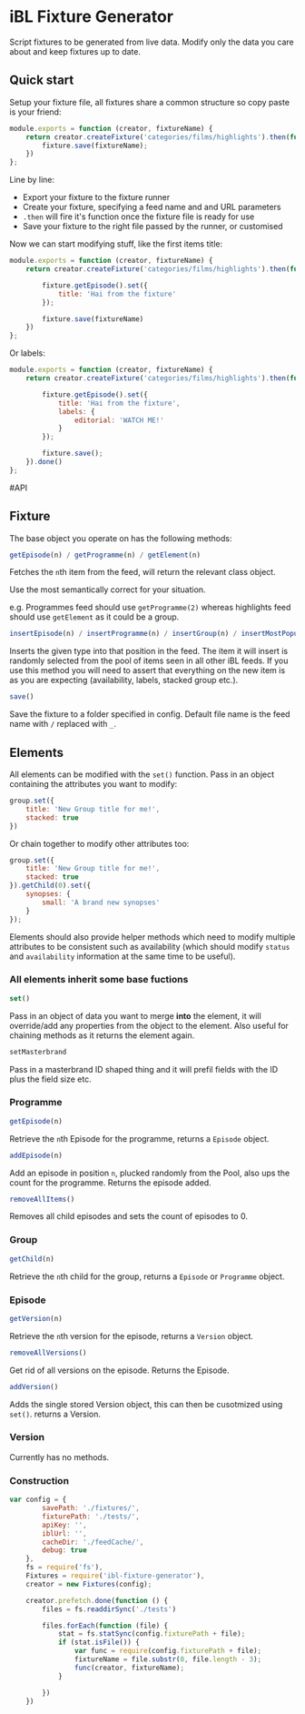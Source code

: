 iBL Fixture Generator
=====================

Script fixtures to be generated from live data. Modify only the data you care about and keep fixtures up to date.

Quick start
-----------
Setup your fixture file, all fixtures share a common structure so copy paste is your friend:

```javascript
module.exports = function (creator, fixtureName) {
    return creator.createFixture('categories/films/highlights').then(function (fixture) {
        fixture.save(fixtureName);
    })
};
```

Line by line:
 - Export your fixture to the fixture runner
 - Create your fixture, specifying a feed name and and URL parameters
 - `.then` will fire it's function once the fixture file is ready for use
 - Save your fixture to the right file passed by the runner, or customised

Now we can start modifying stuff, like the first items title:

```javascript
module.exports = function (creator, fixtureName) {
    return creator.createFixture('categories/films/highlights').then(function (fixture) {

        fixture.getEpisode().set({
            title: 'Hai from the fixture'
        });

        fixture.save(fixtureName)
    })
};
```

Or labels:

```javascript
module.exports = function (creator, fixtureName) {
    return creator.createFixture('categories/films/highlights').then(function (fixture) {

        fixture.getEpisode().set({
            title: 'Hai from the fixture',
            labels: {
                editorial: 'WATCH ME!'
            }
        });

        fixture.save();
    }).done()
};
```

#API

## Fixture

The base object you operate on has the following methods:
    
```javascript
getEpisode(n) / getProgramme(n) / getElement(n)
```

Fetches the `n`th item from the feed, will return the relevant class object.

Use the most semantically correct for your situation.

e.g. Programmes feed should use `getProgramme(2)` whereas highlights feed should use `getElement` as it could be a group.



```javascript
insertEpisode(n) / insertProgramme(n) / insertGroup(n) / insertMostPopular(n)
```

Inserts the given type into that position in the feed. The item it will insert is randomly selected from the pool of items seen in all other iBL feeds.
If you use this method you will need to assert that everything on the new item is as you are expecting (availability, labels, stacked group etc.).

```javascript
save()
```

Save the fixture to a folder specified in config. Default file name is the feed name with `/` replaced with `_`.

## Elements
All elements can be modified with the `set()` function. Pass in an object containing the attributes you want to modify:

```javascript
group.set({
    title: 'New Group title for me!',
    stacked: true
})
```

Or chain together to modify other attributes too:

```javascript
group.set({
    title: 'New Group title for me!',
    stacked: true
}).getChild(0).set({
    synopses: {
        small: 'A brand new synopses'
    }
});
```

Elements should also provide helper methods which need to modify multiple attributes 
to be consistent such as availability (which should modify `status` and 
`availability` information at the same time to be useful).

### All elements inherit some base fuctions

```javascript
set()
```
Pass in an object of data you want to  merge **into** the element, it will override/add any properties from the object to the element. Also useful for chaining methods as it returns the element again.

```javascript
setMasterbrand
```
Pass in a masterbrand ID shaped thing and it will prefil fields with the ID plus the field size etc.

### Programme

```javascript
getEpisode(n)
```
Retrieve the `n`th Episode for the programme, returns a `Episode` object.

```javascript
addEpisode(n)
```
Add an episode in position `n`, plucked randomly from the Pool, also ups the count for the programme. Returns the episode added.

```javascript
removeAllItems()
```
Removes all child episodes and sets the count of episodes to 0.

### Group

```javascript
getChild(n)
```
Retrieve the `n`th child for the group, returns a `Episode` or `Programme` object.

### Episode

```javascript
getVersion(n)
```
Retrieve the `n`th version for the episode, returns a `Version` object.

```javascript
removeAllVersions()
```
Get rid of all versions on the episode. Returns the Episode.

```javascript
addVersion()
```
Adds the single stored Version object, this can then be cusotmized using `set()`. returns a Version.

### Version

Currently has no methods.

### Construction

```javascript
var config = {
        savePath: './fixtures/',
        fixturePath: './tests/',
        apiKey: '',
        iblUrl: '',
        cacheDir: './feedCache/',
        debug: true
    },
    fs = require('fs'),
    Fixtures = require('ibl-fixture-generator'),
    creator = new Fixtures(config);

    creator.prefetch.done(function () {
        files = fs.readdirSync('./tests')

        files.forEach(function (file) {
            stat = fs.statSync(config.fixturePath + file);
            if (stat.isFile()) {
                var func = require(config.fixturePath + file);
                fixtureName = file.substr(0, file.length - 3);
                func(creator, fixtureName);
            }

        })
    })

```
